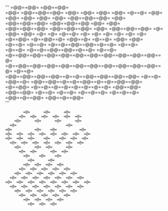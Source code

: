 '''
                   =@@==@@=    =@@==@@=     
               =@@=    =@@==@@==@@=    =@@=
                 =@@=                =@@=
             =@@=         =@==@=         =@@=
          =@@=        =@@=      =@@=        =@@=
         =@@==@@==@@=      =@@=      =@@==@@==@@=
         =@@==@@==@@    =@@=  =@@=   =@@==@@==@@=
         =@@==@@==@@=      =@@=      =@@==@@==@@=
         =@=          =@@=      =@@=          =@=
         =@=              =@==@=              =@=
         =@=                                  =@=
         =@=                      =@=         =@=
         =@==@@=         =@==@@==@=       =@@==@=
      =@==@=     =@@=                =@@=     =@==@=
      =@==@=       =@==@==@@==@@==@==@=       =@==@=   
      =@==@=       =@==@==@@==@@==@==@=       =@==@=
      =@==@@==@@==@@==@@==@@==@@==@@==@@==@@==@@==@=
      =@==@@==@@==@@==@@==@@==@@==@@==@@==@@==@@==@=
   =@==@= =@@==@@==@@==@@==@==@==@@==@@==@@==@@= =@==@=
    =@@==@=  =@@==@@==@==@==@@==@==@==@@==@@=  =@==@@=
                 =@==@==@==@==@==@==@==@=
                  =@@==@@=      =@@==@@=
                   =@==@=        =@==@=
                =@==@==@=        =@==@==@=
              =@@==@==@@=        =@@==@==@@=   
'''
```
        =@=      =@=      =@=
      =@=  =@=  =@=  =@=  =@=  =@=
    =@=      =@=      =@=      =@=
  =@=                      =@=
=@=          =@=    =@=          =@=
=@=  =@=  =@=  =@=  =@=  =@=  =@=  =@=
=@=  =@=  =@=    =@=    =@=  =@=  =@=
  =@=  =@=  =@=  =@=  =@=  =@=  =@=
    =@=      =@=  =@=      =@=
      =@=  =@=      =@=  =@=
        =@=    =@=    =@=
          =@=      =@=
        =@=  =@=  =@=  =@=
      =@=  =@=  =@=  =@=  =@=
    =@=  =@=  =@=  =@=  =@=  =@=
  =@=  =@=  =@=  =@=  =@=  =@=  =@=
=@=  =@=  =@=  =@=  =@=  =@=  =@=  =@=
  =@=  =@=  =@=  =@=  =@=  =@=  =@=
    =@=  =@=  =@=  =@=  =@=  =@=
      =@=  =@=  =@=  =@=  =@=
        =@=  =@=  =@=  =@=
          =@=  =@=  =@=
```




